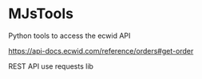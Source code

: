 # MJsTools
Python tools to access the ecwid API

https://api-docs.ecwid.com/reference/orders#get-order


REST API
use requests lib
